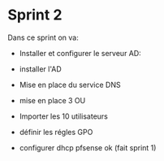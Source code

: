 # Sprint 2

Dans ce sprint on va:

- Installer et configurer le serveur AD:

- installer l'AD
- Mise en place du service DNS
- mise en place 3 OU
- Importer les 10 utilisateurs
- définir les régles GPO
- configurer dhcp pfsense ok (fait sprint 1)

